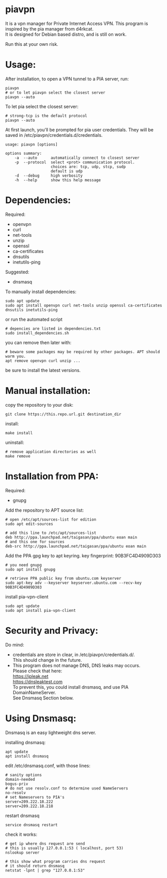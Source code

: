 # piavpn
It is a vpn manager for Private Internet Access VPN. This program is inspired by the pia manager from d4rkcat.  
It is designed for Debian based distro, and is still on work.

Run this at your own risk.



Usage:
=====
After installation, to open a VPN tunnel to a PIA server, run:
	
	piavpn
	# or to let piavpn select the closest server
	piavpn --auto

To let pia select the closest server:

	# strong-tcp is the default protocol
	piavpn --auto

At first launch, you'll be prompted for pia user credentials. They will be saved in /etc/piavpn/credentials.d/credentials.

	usage: piavpn [options]

	options summary:
	    -a  --auto      automatically connect to closest server
	    -p  --protocol  select <prot> communication protocol.
	                    choices are: tcp, udp, stcp, sudp
	                    default is udp
	    -d  --debug     high verbosity
	    -h  --help      show this help message



Dependencies:
============
Required:
- openvpn
- curl
- net-tools
- unzip
- openssl
- ca-certificates
- dnsutils
- inetutils-ping

Suggested:
- dnsmasq

To manually install dependencies:  
	
	sudo apt update
	sudo apt install openvpn curl net-tools unzip openssl ca-certificates dnsutils inetutils-ping

or run the automated script

	# depencies are listed in dependencies.txt
	sudo install_dependencies.sh

you can remove then later with:  
	
	# beware some packages may be required by other packages. APT should warm you. 
	apt remove openvpn curl unzip ...

be sure to install the latest versions.



Manual installation:
===================
copy the repository to your disk:  
	
	git clone https://this.repo.url.git destination_dir

install:
	
	make install

uninstall:  
	
	# remove application directories as well
	make remove



Installation from PPA:
=====================
Required:
- gnupg

Add the repository to APT source list:

	# open /etc/apt/sources-list for edition
	sudo apt edit-sources

	# add this line to /etc/apt/sources-list
	deb http://ppa.launchpad.net/taigasan/ppa/ubuntu eoan main
	# and this one for sources
	deb-src http://ppa.launchpad.net/taigasan/ppa/ubuntu eoan main

Add the PPA gpg key to apt keyring.
key fingerprint: 90B3FC4D4909D303

	# you need gnupg
	sudo apt install gnupg
	
	# retrieve PPA public key from ubuntu.com keyserver
	sudo apt-key adv --keyserver keyserver.ubuntu.com --recv-key 90B3FC4D4909D303

install pia-vpn-client

	sudo apt update
	sudo apt install pia-vpn-client



Security and Privacy:
====================
Do mind:
- credentials are store in clear, in /etc/piavpn/credentials.d/.  
	This should change in the future.
- This program does not manage DNS, DNS leaks may occurs.  
	Please check that here:  
		https://ipleak.net  
		https://dnsleaktest.com  
	To prevent this, you could install dnsmasq, and use PIA DomainNameServer.  
	See Dnsmasq Section below.


Using Dnsmasq:
=============
Dnsmasq is an easy lightweight dns server.

installing dnsmasq:  
	
	apt update  
	apt install dnsmasq  

edit /etc/dnsmasq.conf, with those lines:
	
	# sanity options
	domain-needed
	bogus-priv
	# do not use resolv.conf to determine used NameServers
	no-resolv
	# set Nameservers to PIA's
	server=209.222.18.222
	server=209.222.18.218

restart dnsmasq 
	
	service dnsmasq restart

check it works:  

	# get ip where dns request are send  
	# this is usually 127.0.0.1:53 ( localhost, port 53)
	nslookup server

	# this show what program carries dns request  
	# it should return dnsmasq  
	netstat -lpnt | grep "127.0.0.1:53"


